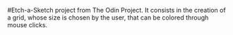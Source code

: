 #Etch-a-Sketch project from The Odin Project.
It consists in the creation of a grid, whose size is chosen by the user, that can be colored through mouse clicks.
